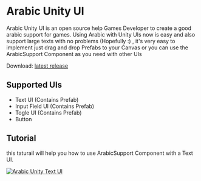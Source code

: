 # Arabic Unity UI
Arabic Unity UI is an open source help Games Developer to create a good arabic support for games.
Using Arabic with Unity UIs now is easy and also support large texts with no problems (Hopefully :) , it's very easy to implement just drag and drop Prefabs to your Canvas or you can use the ArabicSupport Component as you need with other UIs

Download: [latest release](https://github.com/AbdullahAlimam/Arabic-Support-for-Unity-UI/releases)

Supported UIs
-------

* Text UI (Contains Prefab)
* Input Field UI (Contains Prefab)
* Togle UI (Contains Prefab)
* Button 

Tutorial
-------

this taturail will help you how to use ArabicSupport Component with a Text UI.

[![Arabic Unity Text UI](https://img.youtube.com/vi/senKV2CdH6Y/0.jpg)](https://www.youtube.com/watch?v=senKV2CdH6Y)
